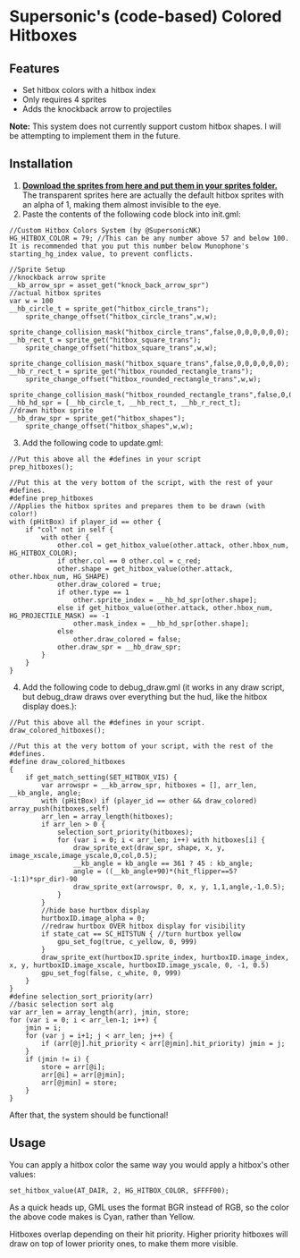 # Supersonic's (code-based) Colored Hitboxes

## Features

- Set hitbox colors with a hitbox index
- Only requires 4 sprites
- Adds the knockback arrow to projectiles

**Note:** This system does not currently support custom hitbox shapes.
I will be attempting to implement them in the future.

## Installation

1. [**Download the sprites from here and put them in your sprites folder.**](https://drive.google.com/drive/folders/13PaY_ngj2neB0xYNVLpUM0BGTrb5bX0U?usp=sharing) The transparent sprites here are actually the default hitbox sprites with an alpha of 1, making them almost invisible to the eye.
2. Paste the contents of the following code block into init.gml:

```gml
//Custom Hitbox Colors System (by @SupersonicNK)
HG_HITBOX_COLOR = 79; //This can be any number above 57 and below 100. It is recommended that you put this number below Munophone's starting_hg_index value, to prevent conflicts.

//Sprite Setup
//knockback arrow sprite
__kb_arrow_spr = asset_get("knock_back_arrow_spr")
//actual hitbox sprites
var w = 100
__hb_circle_t = sprite_get("hitbox_circle_trans");
    sprite_change_offset("hitbox_circle_trans",w,w);
    sprite_change_collision_mask("hitbox_circle_trans",false,0,0,0,0,0,0);
__hb_rect_t = sprite_get("hitbox_square_trans");
    sprite_change_offset("hitbox_square_trans",w,w);
    sprite_change_collision_mask("hitbox_square_trans",false,0,0,0,0,0,0);
__hb_r_rect_t = sprite_get("hitbox_rounded_rectangle_trans");
    sprite_change_offset("hitbox_rounded_rectangle_trans",w,w);
    sprite_change_collision_mask("hitbox_rounded_rectangle_trans",false,0,0,0,0,0,0);
__hb_hd_spr = [__hb_circle_t, __hb_rect_t, __hb_r_rect_t];
//drawn hitbox sprite
__hb_draw_spr = sprite_get("hitbox_shapes");
    sprite_change_offset("hitbox_shapes",w,w);
```

3. Add the following code to update.gml:

```gml
//Put this above all the #defines in your script
prep_hitboxes();

//Put this at the very bottom of the script, with the rest of your #defines.
#define prep_hitboxes
//Applies the hitbox sprites and prepares them to be drawn (with color!)
with (pHitBox) if player_id == other {
    if "col" not in self {
        with other {
            other.col = get_hitbox_value(other.attack, other.hbox_num, HG_HITBOX_COLOR);
            if other.col == 0 other.col = c_red;
            other.shape = get_hitbox_value(other.attack, other.hbox_num, HG_SHAPE)
            other.draw_colored = true;
            if other.type == 1
                other.sprite_index = __hb_hd_spr[other.shape];
            else if get_hitbox_value(other.attack, other.hbox_num, HG_PROJECTILE_MASK) == -1
                other.mask_index = __hb_hd_spr[other.shape];
            else 
                other.draw_colored = false;
            other.draw_spr = __hb_draw_spr;
        }
    }
}
```

4. Add the following code to debug_draw.gml (it works in any draw script, but debug_draw draws over everything but the hud, like the hitbox display does.):

```gml
//Put this above all the #defines in your script.
draw_colored_hitboxes();

//Put this at the very bottom of your script, with the rest of the #defines.
#define draw_colored_hitboxes
{
    if get_match_setting(SET_HITBOX_VIS) {
        var arrowspr = __kb_arrow_spr, hitboxes = [], arr_len, __kb_angle, angle;
        with (pHitBox) if (player_id == other && draw_colored) array_push(hitboxes,self)
        arr_len = array_length(hitboxes);
        if arr_len > 0 {
            selection_sort_priority(hitboxes);
            for (var i = 0; i < arr_len; i++) with hitboxes[i] {
                draw_sprite_ext(draw_spr, shape, x, y, image_xscale,image_yscale,0,col,0.5);
                __kb_angle = kb_angle == 361 ? 45 : kb_angle;
                angle = ((__kb_angle+90)*(hit_flipper==5?-1:1)*spr_dir)-90
                draw_sprite_ext(arrowspr, 0, x, y, 1,1,angle,-1,0.5);
            }
        }
        //hide base hurtbox display
        hurtboxID.image_alpha = 0;
        //redraw hurtbox OVER hitbox display for visibility
        if state_cat == SC_HITSTUN { //turn hurtbox yellow
            gpu_set_fog(true, c_yellow, 0, 999)
        }
        draw_sprite_ext(hurtboxID.sprite_index, hurtboxID.image_index, x, y, hurtboxID.image_xscale, hurtboxID.image_yscale, 0, -1, 0.5)
        gpu_set_fog(false, c_white, 0, 999)
    }
}
#define selection_sort_priority(arr)
//basic selection sort alg
var arr_len = array_length(arr), jmin, store;
for (var i = 0; i < arr_len-1; i++) {
    jmin = i;
    for (var j = i+1; j < arr_len; j++) {
        if (arr[@j].hit_priority < arr[@jmin].hit_priority) jmin = j;
    }
    if (jmin != i) {
        store = arr[@i];
        arr[@i] = arr[@jmin];
        arr[@jmin] = store;
    }
}
```

After that, the system should be functional!

## Usage

You can apply a hitbox color the same way you would apply a hitbox's other values:

`set_hitbox_value(AT_DAIR, 2, HG_HITBOX_COLOR, $FFFF00);`

As a quick heads up, GML uses the format BGR instead of RGB, so the color the above code makes is Cyan, rather than Yellow.

Hitboxes overlap depending on their hit priority. Higher priority hitboxes will draw on top of lower priority ones, to make them more visible.

